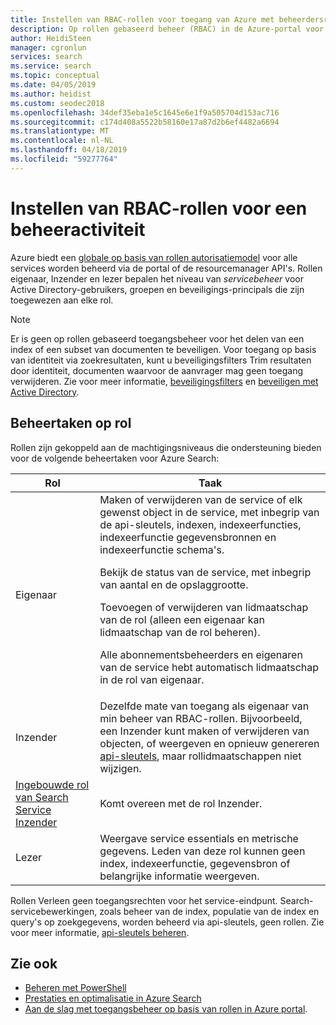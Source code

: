 ```yaml
---
title: Instellen van RBAC-rollen voor toegang van Azure met beheerdersrechten in de portal - Azure Search
description: Op rollen gebaseerd beheer (RBAC) in de Azure-portal voor het beheren en het overdragen van administratieve taken voor het beheer van Azure Search.
author: HeidiSteen
manager: cgronlun
services: search
ms.service: search
ms.topic: conceptual
ms.date: 04/05/2019
ms.author: heidist
ms.custom: seodec2018
ms.openlocfilehash: 34def35eba1e5c1645e6e1f9a505704d153ac716
ms.sourcegitcommit: c174d408a5522b58160e17a87d2b6ef4482a6694
ms.translationtype: MT
ms.contentlocale: nl-NL
ms.lasthandoff: 04/18/2019
ms.locfileid: "59277764"
---
```

# <a name="set-rbac-roles-for-administrative-access"></a>Instellen van RBAC-rollen voor een beheeractiviteit

Azure biedt een [globale op basis van rollen autorisatiemodel](../role-based-access-control/role-assignments-portal.md) voor alle services worden beheerd via de portal of de resourcemanager API's. Rollen eigenaar, Inzender en lezer bepalen het niveau van *servicebeheer* voor Active Directory-gebruikers, groepen en beveiligings-principals die zijn toegewezen aan elke rol. 

> [!Note]
> Er is geen op rollen gebaseerd toegangsbeheer voor het delen van een index of een subset van documenten te beveiligen. Voor toegang op basis van identiteit via zoekresultaten, kunt u beveiligingsfilters Trim resultaten door identiteit, documenten waarvoor de aanvrager mag geen toegang verwijderen. Zie voor meer informatie, [beveiligingsfilters](search-security-trimming-for-azure-search.md) en [beveiligen met Active Directory](search-security-trimming-for-azure-search-with-aad.md).

## <a name="management-tasks-by-role"></a>Beheertaken op rol

Rollen zijn gekoppeld aan de machtigingsniveaus die ondersteuning bieden voor de volgende beheertaken voor Azure Search:

| Rol | Taak |
| --- | --- |
| Eigenaar |Maken of verwijderen van de service of elk gewenst object in de service, met inbegrip van de api-sleutels, indexen, indexeerfuncties, indexeerfunctie gegevensbronnen en indexeerfunctie schema's.<p>Bekijk de status van de service, met inbegrip van aantal en de opslaggrootte.<p>Toevoegen of verwijderen van lidmaatschap van de rol (alleen een eigenaar kan lidmaatschap van de rol beheren).<p>Alle abonnementsbeheerders en eigenaren van de service hebt automatisch lidmaatschap in de rol van eigenaar. |
| Inzender |Dezelfde mate van toegang als eigenaar van min beheer van RBAC-rollen. Bijvoorbeeld, een Inzender kunt maken of verwijderen van objecten, of weergeven en opnieuw genereren [api-sleutels](search-security-api-keys.md), maar rollidmaatschappen niet wijzigen. |
| [Ingebouwde rol van Search Service Inzender](https://docs.microsoft.com/azure/role-based-access-control/built-in-roles#search-service-contributor) | Komt overeen met de rol Inzender. |
| Lezer |Weergave service essentials en metrische gegevens. Leden van deze rol kunnen geen index, indexeerfunctie, gegevensbron of belangrijke informatie weergeven.  |

Rollen Verleen geen toegangsrechten voor het service-eindpunt. Search-servicebewerkingen, zoals beheer van de index, populatie van de index en query's op zoekgegevens, worden beheerd via api-sleutels, geen rollen. Zie voor meer informatie, [api-sleutels beheren](search-security-api-keys.md).

## <a name="see-also"></a>Zie ook

+ [Beheren met PowerShell](search-manage-powershell.md) 
+ [Prestaties en optimalisatie in Azure Search](search-performance-optimization.md)
+ [Aan de slag met toegangsbeheer op basis van rollen in Azure portal](../role-based-access-control/overview.md).